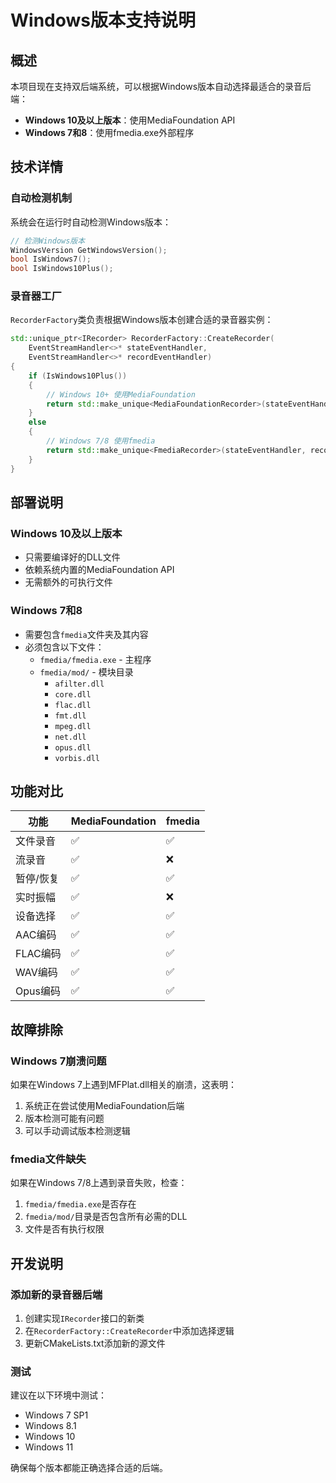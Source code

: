 # Windows版本支持说明

## 概述

本项目现在支持双后端系统，可以根据Windows版本自动选择最适合的录音后端：

- **Windows 10及以上版本**：使用MediaFoundation API
- **Windows 7和8**：使用fmedia.exe外部程序

## 技术详情

### 自动检测机制

系统会在运行时自动检测Windows版本：

```cpp
// 检测Windows版本
WindowsVersion GetWindowsVersion();
bool IsWindows7();
bool IsWindows10Plus();
```

### 录音器工厂

`RecorderFactory`类负责根据Windows版本创建合适的录音器实例：

```cpp
std::unique_ptr<IRecorder> RecorderFactory::CreateRecorder(
    EventStreamHandler<>* stateEventHandler,
    EventStreamHandler<>* recordEventHandler)
{
    if (IsWindows10Plus())
    {
        // Windows 10+ 使用MediaFoundation
        return std::make_unique<MediaFoundationRecorder>(stateEventHandler, recordEventHandler);
    }
    else
    {
        // Windows 7/8 使用fmedia
        return std::make_unique<FmediaRecorder>(stateEventHandler, recordEventHandler);
    }
}
```

## 部署说明

### Windows 10及以上版本

- 只需要编译好的DLL文件
- 依赖系统内置的MediaFoundation API
- 无需额外的可执行文件

### Windows 7和8

- 需要包含`fmedia`文件夹及其内容
- 必须包含以下文件：
  - `fmedia/fmedia.exe` - 主程序
  - `fmedia/mod/` - 模块目录
    - `afilter.dll`
    - `core.dll`
    - `flac.dll`
    - `fmt.dll`
    - `mpeg.dll`
    - `net.dll`
    - `opus.dll`
    - `vorbis.dll`

## 功能对比

| 功能           | MediaFoundation | fmedia |
|----------------|------------------|--------|
| 文件录音       | ✅               | ✅     |
| 流录音         | ✅               | ❌     |
| 暂停/恢复      | ✅               | ✅     |
| 实时振幅       | ✅               | ❌     |
| 设备选择       | ✅               | ✅     |
| AAC编码        | ✅               | ✅     |
| FLAC编码       | ✅               | ✅     |
| WAV编码        | ✅               | ✅     |
| Opus编码       | ✅               | ✅     |

## 故障排除

### Windows 7崩溃问题

如果在Windows 7上遇到MFPlat.dll相关的崩溃，这表明：

1. 系统正在尝试使用MediaFoundation后端
2. 版本检测可能有问题
3. 可以手动调试版本检测逻辑

### fmedia文件缺失

如果在Windows 7/8上遇到录音失败，检查：

1. `fmedia/fmedia.exe`是否存在
2. `fmedia/mod/`目录是否包含所有必需的DLL
3. 文件是否有执行权限

## 开发说明

### 添加新的录音器后端

1. 创建实现`IRecorder`接口的新类
2. 在`RecorderFactory::CreateRecorder`中添加选择逻辑
3. 更新CMakeLists.txt添加新的源文件

### 测试

建议在以下环境中测试：

- Windows 7 SP1
- Windows 8.1
- Windows 10
- Windows 11

确保每个版本都能正确选择合适的后端。 